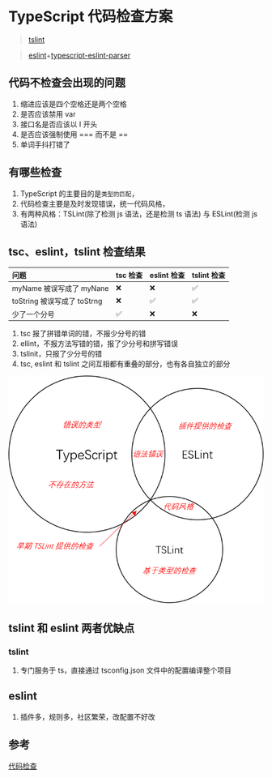 # TypeScript 代码检查方案

> [tslint](https://palantir.github.io/tslint/)

> [eslint](https://eslint.org/)+[typescript-eslint-parser](https://github.com/eslint/typescript-eslint-parser)

## 代码不检查会出现的问题

1. 缩进应该是四个空格还是两个空格
2. 是否应该禁用 var
3. 接口名是否应该以 I 开头
4. 是否应该强制使用 === 而不是 ==
5. 单词手抖打错了

## 有哪些检查

1. TypeScript 的主要目的是`类型的匹配`，
2. 代码检查主要是及时发现错误，统一代码风格，
3. 有两种风格：TSLint(除了检测 js 语法，还是检测 ts 语法) 与 ESLint(检测 js 语法)

## tsc、eslint，tslint 检查结果

| 问题                        | tsc 检查 | eslint 检查 | tslint 检查 |
| :-------------------------- | :------- | :---------- | :---------- |
| myName 被误写成了 myNane    | ❌       | ❌          | ✅          |
| toString 被误写成了 toStrng | ❌       | ✅          | ✅          |
| 少了一个分号                | ✅       | ❌          | ❌          |

1. tsc 报了拼错单词的错，不报少分号的错
2. ellint，不报方法写错的错，报了少分号和拼写错误
3. tslinit，只报了少分号的错
4. tsc, eslint 和 tslint 之间互相都有重叠的部分，也有各自独立的部分

![result](https://github.com/dirkhe1051931999/hjBlog/blob/master/blog-TypeScript/screenshot/tslint_eslint_tsc_result.png)

## tslint 和 eslint 两者优缺点

### tslint

1. 专门服务于 ts，直接通过 tsconfig.json 文件中的配置编译整个项目

## eslint

1. 插件多，规则多，社区繁荣，改配置不好改

## 参考

[代码检查](https://ts.xcatliu.com/engineering/lint)
